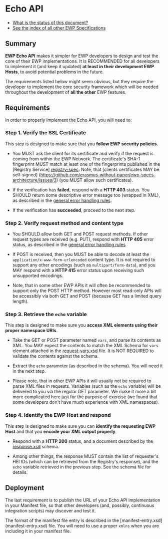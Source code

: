 Echo API
========

* [What is the status of this document?][statuses]
* [See the index of all other EWP Specifications][develhub]


Summary
-------

**EWP Echo API** makes it simpler for EWP developers to design and test the
core of their EWP implementations. It is RECOMMENDED for all developers to
implement it (and keep it updated) **at least in their development EWP Hosts**,
to avoid potential problems in the future.

The requirements listed below might seem obvious, but they require the
developer to implement the core security framework which will be needed
throughout the development of **all the other** EWP features.


Requirements
------------

In order to properly implement the Echo API, you will need to:


### Step 1. Verify the SSL Certificate

This step is designed to make sure that you **follow EWP security policies**.

 * You MUST ask the client for its certificate and verify if the request is
   coming from within the EWP Network. The certificate's SHA-1 fingerprint MUST
   match at least one of the fingerprints published in the [Registry Service]
   [registry-spec]. Note, that [clients certificates MAY be self-signed]
   (https://github.com/erasmus-without-paper/ewp-specs-architecture/issues/3)
   (you MUST allow such certificates).

 * If the verification has **failed**, respond with a **HTTP 403** status. You
   SHOULD return some descriptive error message too (wrapped in XML), as
   described in the [general error handling rules][error-handling].

 * If the verification has **succeeded**, proceed to the next step.


### Step 2. Verify request method and content type

 * You SHOULD allow both GET and POST request methods. If other request
   types are received (e.g. PUT), respond with **HTTP 405** error status, as
   described in the [general error handling rules][error-handling]

 * If POST is received, then you MUST be able to decode at least the
   `application/x-www-form-urlencoded` content type. It is not required to
   support any other encodings (such as `multipart/form-data`), and you MAY
   respond with a **HTTP 415** error status upon receiving such unsupported
   encodings.

 * Note, that in some other EWP APIs it will often be recommended to support
   only the POST HTTP method. However most read-only APIs will be accessibly
   via both GET and POST (because GET has a limited query length).


### Step 3. Retrieve the `echo` variable

This step is designed to make sure you **access XML elements using their
proper namespace URIs**.

 * Take the GET or POST parameter named `vars`, and parse its contents as XML.
   You MAY expect the contents to match the XML Schema for `vars` element
   attached in the [request-vars.xsd](request-vars.xsd) file. It is NOT
   REQUIRED to validate the contents against the schema.

 * Extract the `echo` parameter (as described in the schema). You will need it
   in the next step.

 * Please note, that in other EWP APIs it will usually not be required to
   parse XML files in requests. Variables (such as the `echo` variable) will
   be delivered to you via the regular GET parameter. We make it more a bit
   more complicated here just for the purpose of exercise (we found that some
   developers don't have much experience with XML namespaces). 


### Step 4. Identify the EWP Host and respond

This step is designed to make sure you can **identify the requesting EWP Host**
and that you **encode your XML output properly**.

 * Respond with a **HTTP 200** status, and a document described by the
   [response.xsd](response.xsd) schema.

 * Among other things, the response MUST contain the list of requester's HEI
   IDs (which can be retrieved from the Registry's response), and the `echo`
   variable retrieved in the previous step. See the schema file for details.


Deployment
----------

The last requirement is to publish the URL of your Echo API implementation in
your Manifest file, so that other developers (and, possibly, continuous
integration scripts) may discover and test it.

The format of the manifest file entry is described in the [manifest-entry.xsd]
(manifest-entry.xsd) file. You will need to use a proper `xmlns` when you are
including it in your manifest file.


[registry-spec]: https://github.com/erasmus-without-paper/ewp-specs-api-registry/blob/master/README.md
[discovery-api]: https://github.com/erasmus-without-paper/ewp-specs-api-discovery/blob/stable-v1/README.md
[develhub]: http://developers.erasmuswithoutpaper.eu/
[statuses]: https://github.com/erasmus-without-paper/ewp-specs-management/blob/stable-v1/README.md#statuses
[error-handling]: https://github.com/erasmus-without-paper/ewp-specs-architecture#error-handling
